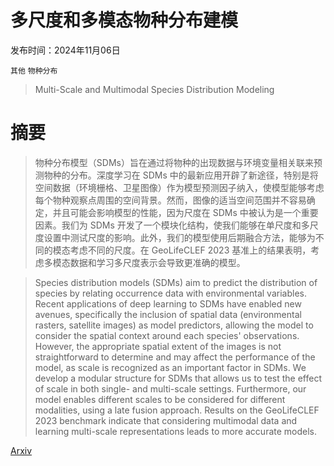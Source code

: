 # 多尺度和多模态物种分布建模

发布时间：2024年11月06日

`其他` `物种分布`

> Multi-Scale and Multimodal Species Distribution Modeling

# 摘要

> 物种分布模型（SDMs）旨在通过将物种的出现数据与环境变量相关联来预测物种的分布。深度学习在 SDMs 中的最新应用开辟了新途径，特别是将空间数据（环境栅格、卫星图像）作为模型预测因子纳入，使模型能够考虑每个物种观察点周围的空间背景。然而，图像的适当空间范围并不容易确定，并且可能会影响模型的性能，因为尺度在 SDMs 中被认为是一个重要因素。我们为 SDMs 开发了一个模块化结构，使我们能够在单尺度和多尺度设置中测试尺度的影响。此外，我们的模型使用后期融合方法，能够为不同的模态考虑不同的尺度。在 GeoLifeCLEF 2023 基准上的结果表明，考虑多模态数据和学习多尺度表示会导致更准确的模型。

> Species distribution models (SDMs) aim to predict the distribution of species by relating occurrence data with environmental variables. Recent applications of deep learning to SDMs have enabled new avenues, specifically the inclusion of spatial data (environmental rasters, satellite images) as model predictors, allowing the model to consider the spatial context around each species' observations. However, the appropriate spatial extent of the images is not straightforward to determine and may affect the performance of the model, as scale is recognized as an important factor in SDMs. We develop a modular structure for SDMs that allows us to test the effect of scale in both single- and multi-scale settings. Furthermore, our model enables different scales to be considered for different modalities, using a late fusion approach. Results on the GeoLifeCLEF 2023 benchmark indicate that considering multimodal data and learning multi-scale representations leads to more accurate models.

[Arxiv](https://arxiv.org/abs/2411.04016)